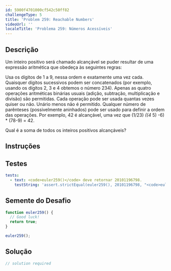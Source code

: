 ```yaml
---
id: 5900f4701000cf542c50ff82
challengeType: 5
title: 'Problem 259: Reachable Numbers'
videoUrl: ''
localeTitle: 'Problema 259: Números Acessíveis'
---
```


## Descrição
<section id="description"> Um inteiro positivo será chamado alcançável se puder resultar de uma expressão aritmética que obedeça às seguintes regras: <p> Usa os dígitos de 1 a 9, nessa ordem e exatamente uma vez cada. Quaisquer dígitos sucessivos podem ser concatenados (por exemplo, usando os dígitos 2, 3 e 4 obtemos o número 234). Apenas as quatro operações aritméticas binárias usuais (adição, subtração, multiplicação e divisão) são permitidas. Cada operação pode ser usada quantas vezes quiser ou não. Unário menos não é permitido. Qualquer número de parênteses (possivelmente aninhados) pode ser usado para definir a ordem das operações. Por exemplo, 42 é alcançável, uma vez que (1/23) <em>((4</em> 5) -6) * (78-9) = 42. </p><p> Qual é a soma de todos os inteiros positivos alcançáveis? </p></section>

## Instruções
<section id="instructions">
</section>

## Testes
<section id='tests'>

```yml
tests:
  - text: <code>euler259()</code> deve retornar 20101196798.
    testString: 'assert.strictEqual(euler259(), 20101196798, "<code>euler259()</code> should return 20101196798.");'

```

</section>

## Semente do Desafio
<section id='challengeSeed'>

<div id='js-seed'>

```js
function euler259() {
  // Good luck!
  return true;
}

euler259();

```

</div>



</section>

## Solução
<section id='solution'>

```js
// solution required
```
</section>
